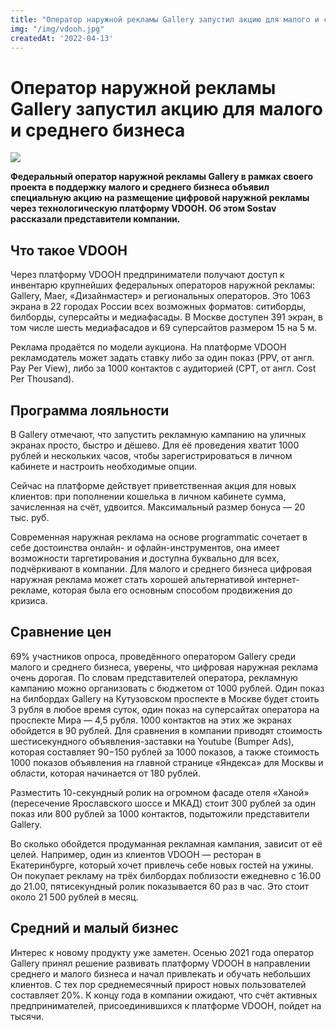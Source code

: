 ```yaml
---
title: "Оператор наружной рекламы Gallery запустил акцию для малого и среднего бизнеса"
img: "/img/vdooh.jpg"
createdAt: '2022-04-13'
---
```


# Оператор наружной рекламы Gallery запустил акцию для малого и среднего бизнеса

![](/img/vdooh.jpg)

**Федеральный оператор наружной рекламы  Gallery в рамках своего проекта в поддержку малого и среднего бизнеса объявил специальную акцию на размещение цифровой наружной рекламы через технологическую платформу VDOOH. Об этом Sostav рассказали представители компании.**

## Что такое VDOOH

Через платформу VDOOH предприниматели получают доступ к инвентарю крупнейших федеральных операторов наружной рекламы: Gallery, Maer, «Дизайнмастер» и региональных операторов. Это 1063 экрана в 22 городах России всех возможных форматов: ситиборды, билборды, суперсайты и медиафасады. В Москве доступен 391 экран, в том числе шесть медиафасадов и 69 суперсайтов размером 15 на 5 м.

Реклама продаётся по модели аукциона. На платформе VDOOH рекламодатель может задать ставку либо за один показ (PPV, от англ. Pay Per View), либо за 1000 контактов с аудиторией (CPT, от англ. Cost Per Thousand).

## Программа лояльности

В Gallery отмечают, что запустить рекламную кампанию на уличных экранах просто, быстро и дёшево. Для её проведения хватит 1000 рублей и нескольких часов, чтобы зарегистрироваться в личном кабинете и настроить необходимые опции.

Сейчас на платформе действует приветственная акция для новых клиентов: при пополнении кошелька в личном кабинете сумма, зачисленная на счёт, удвоится. Максимальный размер бонуса — 20 тыс. руб.

Современная наружная реклама на основе programmatic сочетает в себе достоинства онлайн- и офлайн-инструментов, она имеет возможности таргетирования и доступна буквально для всех, подчёркивают в компании. Для малого и среднего бизнеса цифровая наружная реклама может стать хорошей альтернативой интернет-рекламе, которая была его основным способом продвижения до кризиса.

## Сравнение цен

69% участников опроса, проведённого оператором Gallery среди малого и среднего бизнеса, уверены, что цифровая наружная реклама очень дорогая. По словам представителей оператора, рекламную кампанию можно организовать с бюджетом от 1000 рублей. Один показ на билбордах Gallery на Кутузовском проспекте в Москве будет стоить 3 рубля в любое время суток, один показ на суперсайтах оператора на проспекте Мира — 4,5 рубля. 1000 контактов на этих же экранах обойдется в 90 рублей. Для сравнения в компании приводят стоимость шестисекундного объявления-заставки на Youtube (Bumper Ads), которая составляет 90−150 рублей за 1000 показов, а также стоимость 1000 показов объявления на главной странице «Яндекса» для Москвы и области, которая начинается от 180 рублей.

Разместить 10-секундный ролик на огромном фасаде отеля «Ханой» (пересечение Ярославского шоссе и МКАД) стоит 300 рублей за один показ или 800 рублей за 1000 контактов, подытожили представители Gallery.

Во сколько обойдется продуманная рекламная кампания, зависит от её целей. Например, один из клиентов VDOOH — ресторан в Екатеринбурге, который хочет привлечь себе новых гостей на ужины. Он покупает рекламу на трёх билбордах поблизости ежедневно с 16.00 до 21.00, пятисекундный ролик показывается 60 раз в час. Это стоит около 21 500 рублей в месяц.

## Средний и малый бизнес

Интерес к новому продукту уже заметен. Осенью 2021 года оператор Gallery принял решение развивать платформу VDOOH в направлении среднего и малого бизнеса и начал привлекать и обучать небольших клиентов. С тех пор среднемесячный прирост новых пользователей составляет 20%. К концу года в компании ожидают, что счёт активных предпринимателей, присоединившихся к платформе VDOOH, пойдет на тысячи.